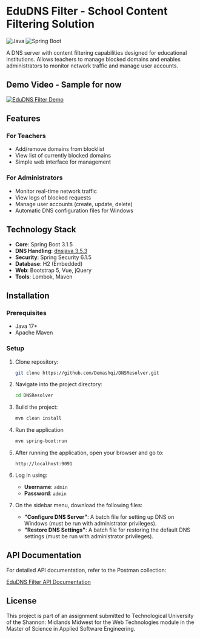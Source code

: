 # EduDNS Filter - School Content Filtering Solution

![Java](https://img.shields.io/badge/java-%23ED8B00.svg?style=for-the-badge&logo=openjdk&logoColor=white)
![Spring Boot](https://img.shields.io/badge/Spring_Boot-F2F4F9?style=for-the-badge&logo=spring-boot)

A DNS server with content filtering capabilities designed for educational institutions. Allows teachers to manage blocked domains and enables administrators to monitor network traffic and manage user accounts.

## Demo Video - Sample for now

[![EduDNS Filter Demo](https://img.youtube.com/vi/9XMMEPWkuOs/0.jpg)](https://www.youtube.com/watch?v=9XMMEPWkuOs)

## Features

### For Teachers
- Add/remove domains from blocklist
- View list of currently blocked domains
- Simple web interface for management

### For Administrators
- Monitor real-time network traffic
- View logs of blocked requests
- Manage user accounts (create, update, delete)
- Automatic DNS configuration files for Windows

## Technology Stack
- **Core**: Spring Boot 3.1.5
- **DNS Handling**: [dnsjava 3.5.3](https://github.com/dnsjava/dnsjava)
- **Security**: Spring Security 6.1.5
- **Database**: H2 (Embedded)
- **Web**: Bootstrap 5, Vue, jQuery
- **Tools**: Lombok, Maven

## Installation

### Prerequisites
- Java 17+
- Apache Maven

### Setup
1. Clone repository:
   ```bash
   git clone https://github.com/Demashqi/DNSResolver.git
   ```
2. Navigate into the project directory:
   ```bash
   cd DNSResolver
   ```
3. Build the project:
   ```bash
   mvn clean install
   ```
4. Run the application
   ```bash
   mvn spring-boot:run
   ```
5. After running the application, open your browser and go to:
   ```
   http://localhost:9091
   ```
6. Log in using:
   - **Username**: `admin`
   - **Password**: `admin`

7. On the sidebar menu, download the following files:
   - **"Configure DNS Server"**: A batch file for setting up DNS on Windows (must be run with administrator privileges).
   - **"Restore DNS Settings"**: A batch file for restoring the default DNS settings (must be run with administrator privileges).


## API Documentation

For detailed API documentation, refer to the Postman collection:

[EduDNS Filter API Documentation](https://documenter.getpostman.com/view/39743668/2sAYdimUYr)

## License
This project is part of an assignment submitted to Technological University of the Shannon: Midlands Midwest for the Web Technologies module in the Master of Science in Applied Software Engineering.


